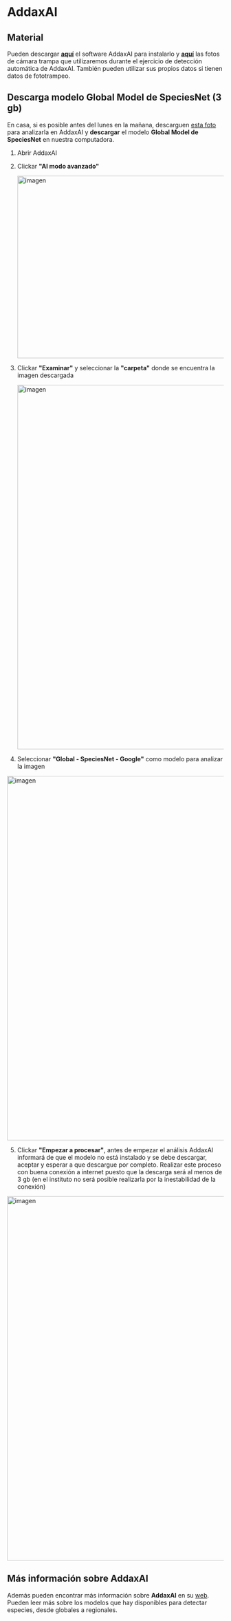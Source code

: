 # **AddaxAI**
## Material
Pueden descargar [**aquí**](https://addaxdatascience.com/addaxai/) el software AddaxAI para instalarlo y [**aquí**](https://www.swisstransfer.com/d/dbc44fbb-4a55-4386-8d13-dd0ca594a81f) las fotos de cámara trampa que utilizaremos durante el ejercicio de detección automática de AddaxAI. También pueden utilizar sus propios datos si tienen datos de fototrampeo. 

## Descarga modelo Global Model de SpeciesNet (3 gb)
En casa, si es posible antes del lunes en la mañana, descarguen [esta foto](https://www.swisstransfer.com/d/1da9367e-b953-4783-9b42-f257496d9742) para analizarla en AddaxAI y **descargar** el modelo **Global Model de SpeciesNet** en nuestra computadora.

1) Abrir AddaxAI
    
2) Clickar **"Al modo avanzado"**
    
    <img width="798" height="424" alt="imagen" src="https://github.com/user-attachments/assets/9d389ca5-ff7e-4bd3-9533-e9460b235627" />

3) Clickar **"Examinar"** y seleccionar la **"carpeta"** donde se encuentra la imagen descargada

   <img width="1600" height="847" alt="imagen" src="https://github.com/user-attachments/assets/65fb1615-8ce8-4c8e-819f-a8a46e45a1d3" />


4) Seleccionar **"Global - SpeciesNet - Google"** como modelo para analizar la imagen

<img width="1600" height="847" alt="imagen" src="https://github.com/user-attachments/assets/e2c09a39-a840-4de8-b2ea-ee0edc4e90ca" />


5) Clickar **"Empezar a procesar"**, antes de empezar el análisis AddaxAI informará de que el modelo no está instalado y se debe descargar, aceptar y esperar a que descargue por completo. Realizar este proceso con buena conexión a internet puesto que la descarga será al menos de 3 gb (en el instituto no será posible realizarla por la inestabilidad de la conexión)

<img width="1600" height="847" alt="imagen" src="https://github.com/user-attachments/assets/d1b2655e-f0cc-4c6c-928c-058a162563f9" />

## Más información sobre AddaxAI
Además pueden encontrar más información sobre **AddaxAI** en su [web](https://addaxdatascience.com/addaxai/). Pueden leer más sobre los modelos que hay disponibles para detectar especies, desde globales a regionales.

